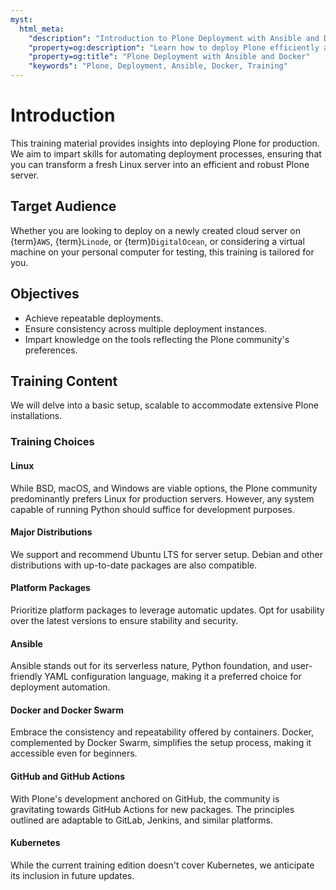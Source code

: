 ```yaml
---
myst:
  html_meta:
    "description": "Introduction to Plone Deployment with Ansible and Docker"
    "property=og:description": "Learn how to deploy Plone efficiently and robustly using Ansible and Docker."
    "property=og:title": "Plone Deployment with Ansible and Docker"
    "keywords": "Plone, Deployment, Ansible, Docker, Training"
---
```


# Introduction

This training material provides insights into deploying Plone for production.
We aim to impart skills for automating deployment processes,
ensuring that you can transform a fresh Linux server into an efficient and robust Plone server.

## Target Audience

Whether you are looking to deploy on a newly created cloud server on {term}`AWS`, {term}`Linode`, or {term}`DigitalOcean`,
or considering a virtual machine on your personal computer for testing, this training is tailored for you.

## Objectives

- Achieve repeatable deployments.
- Ensure consistency across multiple deployment instances.
- Impart knowledge on the tools reflecting the Plone community's preferences.

## Training Content

We will delve into a basic setup, scalable to accommodate extensive Plone installations.

### Training Choices

#### Linux

While BSD, macOS, and Windows are viable options, the Plone community predominantly prefers Linux for production servers.
However, any system capable of running Python should suffice for development purposes.

#### Major Distributions

We support and recommend Ubuntu LTS for server setup. Debian and other distributions with up-to-date packages are also compatible.

#### Platform Packages

Prioritize platform packages to leverage automatic updates. Opt for usability over the latest versions to ensure stability and security.

#### Ansible

Ansible stands out for its serverless nature, Python foundation, and user-friendly YAML configuration language,
making it a preferred choice for deployment automation.

#### Docker and Docker Swarm

Embrace the consistency and repeatability offered by containers. Docker, complemented by Docker Swarm,
simplifies the setup process, making it accessible even for beginners.

#### GitHub and GitHub Actions

With Plone's development anchored on GitHub, the community is gravitating towards GitHub Actions for new packages.
The principles outlined are adaptable to GitLab, Jenkins, and similar platforms.

#### Kubernetes

While the current training edition doesn't cover Kubernetes, we anticipate its inclusion in future updates.
